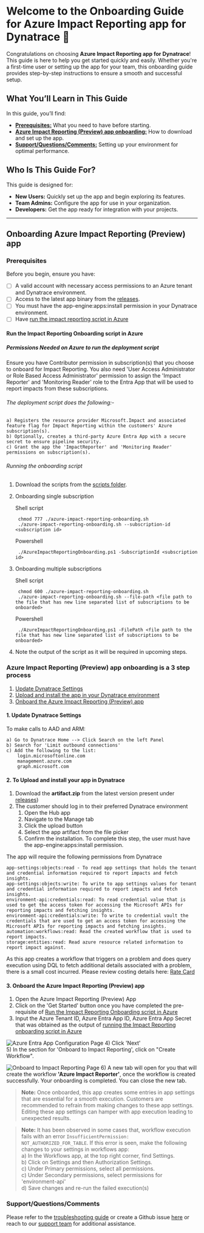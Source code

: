 # Welcome to the Onboarding Guide for Azure Impact Reporting app for Dynatrace 🚀

Congratulations on choosing **Azure Impact Reporting app for Dynatrace**! This guide is here to help you get started quickly and easily. Whether you're a first-time user or setting up the app for your team, this onboarding guide provides step-by-step instructions to ensure a smooth and successful setup.

## What You’ll Learn in This Guide

In this guide, you’ll find:

- [**Prerequisites:**](#prerequisites) What you need to have before starting.
- [**Azure Impact Reporting (Preview) app onboarding:**](#azure-impact-reporting-preview-app-onboarding-is-a-3-step-process) How to download and set up the app.
- [**Support/Questions/Comments:**](#supportquestionscomments) Setting up your environment for optimal performance.

## Who Is This Guide For?

This guide is designed for:

- **New Users:** Quickly set up the app and begin exploring its features.
- **Team Admins:** Configure the app for use in your organization.
- **Developers:** Get the app ready for integration with your projects.

---

## Onboarding Azure Impact Reporting (Preview) app

### Prerequisites

Before you begin, ensure you have:

- [ ] A valid account with necessary access permissions to an Azure tenant and Dynatrace environment.
- [ ] Access to the latest app binary from the [releases](https://github.com/Azure/impact-reporting-dynatrace-connector-release/releases).
- [ ] You must have the app-engine:apps:install permission in your Dynatrace environment.
- [ ] Have [run the impact reporting script in Azure](#run-the-impact-reporting-onboarding-script-in-azure)

#### Run the Impact Reporting Onboarding script in Azure

##### Permissions Needed on Azure to run the deployment script

Ensure you have Contributor permission in subscription(s) that you choose to onboard for Impact Reporting. You also need 'User Access Administrator or Role Based Access Administrator' permission to assign the 'Impact Reporter' and 'Monitoring Reader' role to the Entra App that will be used to report impacts from these subscriptions.

###### The deployment script does the following:-

    a) Registers the resource provider Microsoft.Impact and associated feature flag for Impact Reporting within the customers' Azure subscription(s).
    b) Optionally, creates a third-party Azure Entra App with a secure secret to ensure pipeline security. 
    c) Grant the app the 'ImpactReporter' and 'Monitoring Reader' permissions on subscription(s).

###### Running the onboarding script

1) Download the scripts from the [scripts folder](../scripts/).
2) Onboarding single subscription

   Shell script

        chmod 777 ./azure-impact-reporting-onboarding.sh
        ./azure-impact-reporting-onboarding.sh --subscription-id <subscription id> 

    Powershell

        ./AzureImpactReportingOnboarding.ps1 -SubscriptionId <subscription id> 

3) Onboarding multiple subscriptions

    Shell script

        chmod 600 ./azure-impact-reporting-onboarding.sh
        ./azure-impact-reporting-onboarding.sh --file-path <file path to the file that has new line separated list of subscriptions to be onboarded>

    Powershell

        ./AzureImpactReportingOnboarding.ps1 -FilePath <file path to the file that has new line separated list of subscriptions to be onboarded>
4) Note the output of the script as it will be required in upcoming steps.

### Azure Impact Reporting (Preview) app onboarding is a 3 step process

1) [Update Dynatrace Settings](#1-update-dynatrace-settings)
2) [Upload and install the app in your Dynatrace environment](#2-to-upload-and-install-your-app-in-dynatrace)
3) [Onboard the Azure Impact Reporting (Preview) app](#3-onboard-the-azure-impact-reporting-preview-app)

#### 1. Update Dynatrace Settings

To make calls to AAD and ARM:

    a) Go to Dynatrace Home --> Click Search on the left Panel  
    b) Search for 'Limit outbound connections' 
    c) Add the following to the list: 
        login.microsoftonline.com
        management.azure.com
        graph.microsoft.com

#### 2. To Upload and install your app in Dynatrace

1) Download the **artifact.zip** from the latest version present under [releases](https://github.com/Azure/impact-reporting-dynatrace-connector-release/releases))
2) The customer should log in to their preferred Dynatrace environment
   1) Open the Hub app
   2) Navigate to the Manage tab
   3) Click the upload button
   4) Select the app artifact from the file picker
   5) Confirm the installation. To complete this step, the user must have the app-engine:apps:install permission.

The app will require the following permissions from Dynatrace

    app-settings:objects:read - To read app settings that holds the tenant and credential information required to report impacts and fetch insights.
    app-settings:objects:write: To write to app settings values for tenant and credential information required to report impacts and fetch insights.
    environment-api:credentials:read: To read credential value that is used to get the access token for accessing the Microsoft APIs for reporting impacts and fetching insights.
    environment-api:credentials:write: To write to credential vault the credentials that are used to get an access token for accessing the Microsoft APIs for reporting impacts and fetching insights.
    automation:workflows:read: Read the created workflow that is used to report impacts.
    storage:entities:read: Read azure resource related information to report impact against.

As this app creates a workflow that triggers on a problem and does query execution using DQL to fetch additional details associated with a problem, there is a small cost incurred. Please review costing details here: [Rate Card](https://www.dynatrace.com/pricing/rate-card/)

#### 3. Onboard the Azure Impact Reporting (Preview) app

1) Open the Azure Impact Reporting (Preview) App
2) Click on the 'Get Started' button once you have completed the pre-requisite of [Run the Impact Reporting Onboarding script in Azure](#run-the-impact-reporting-onboarding-script-in-azure)
3) Input the Azure Tenant ID, Azure Entra App ID, Azure Entra App Secret that was obtained as the output of [running the Impact Reporting onboarding script in Azure](#run-the-impact-reporting-onboarding-script-in-azure)

![Azure Entra App Configuration Page](./images/Azure%20Entra%20App%20Configuration%20Page.png)
4) Click 'Next' </br>
5) In the section for 'Onboard to Impact Reporting', click on "Create Workflow".

![Onboard to Impact Reporting Page](./images/Onboard%20to%20Impact%20Reporting%20Page.png)
6) A new tab will open for you that will create the workflow **'Azure Impact Reporter'**, once the workflow is created successfully. Your onboarding is completed. You can close the new tab.

>**Note:** Once onboarded, this app creates some entries in app settings that are essential for a smooth execution. Customers are recommended to refrain from making changes to these app settings. Editing these app settings can hamper with app execution leading to unexpected results.

>**Note:** It has been observed in some cases that, workflow execution fails with an error `InsufficientPermission: NOT_AUTHORIZED_FOR_TABLE`. If this error is seen, make the following changes to your settings in workflows app:</br>
    a) In the Workflows app, at the top right corner, find Settings. </br>
    b) Click on Settings and then Authorization Settings.</br>
    c) Under Primary permissions, select all permissions. </br>
    c) Under Secondary permissions, select permissions for 'environment-api' </br>
    d) Save changes and re-run the failed execution(s) </br>

### Support/Questions/Comments

Please refer to the [troubleshooting guide](troubleshooting.md) or create a Github issue [here](https://github.com/Azure/impact-reporting-samples/issues/new?template=Blank+issue) or reach to our [support team](mailto:impactrp-preview@microsoft.com) for additional assistance.
